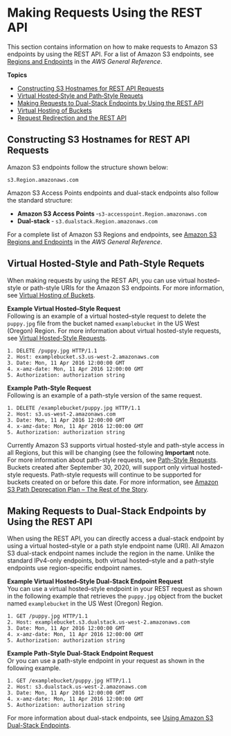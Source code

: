 # Making Requests Using the REST API<a name="RESTAPI"></a>

This section contains information on how to make requests to Amazon S3 endpoints by using the REST API\. For a list of Amazon S3 endpoints, see [Regions and Endpoints](https://docs.aws.amazon.com/general/latest/gr/s3.html) in the *AWS General Reference*\.

**Topics**
+ [Constructing S3 Hostnames for REST API Requests](#constructing-hostname-rest-api-requests)
+ [Virtual Hosted‐Style and Path‐Style Requets](#virtual-hosted-path-style-requests)
+ [Making Requests to Dual\-Stack Endpoints by Using the REST API](#rest-api-dual-stack)
+ [Virtual Hosting of Buckets](VirtualHosting.md)
+ [Request Redirection and the REST API](RESTRedirect.md)

## Constructing S3 Hostnames for REST API Requests<a name="constructing-hostname-rest-api-requests"></a>

Amazon S3 endpoints follow the structure shown below:

```
s3.Region.amazonaws.com
```

Amazon S3 Access Points endpoints and dual\-stack endpoints also follow the standard structure:
+ **Amazon S3 Access Points** ‐`s3-accesspoint.Region.amazonaws.com`
+ **Dual\-stack** ‐ `s3.dualstack.Region.amazonaws.com` 

For a complete list of Amazon S3 Regions and endpoints, see [Amazon S3 Regions and Endpoints](https://docs.aws.amazon.com/general/latest/gr/s3.html) in the *AWS General Reference*\.

## Virtual Hosted‐Style and Path‐Style Requets<a name="virtual-hosted-path-style-requests"></a>

When making requests by using the REST API, you can use virtual hosted–style or path\-style URIs for the Amazon S3 endpoints\. For more information, see [Virtual Hosting of Buckets](VirtualHosting.md)\.

**Example Virtual Hosted–Style Request**  
Following is an example of a virtual hosted–style request to delete the `puppy.jpg` file from the bucket named `examplebucket` in the US West \(Oregon\) Region\. For more information about virtual hosted\-style requests, see [Virtual Hosted\-Style Requests](VirtualHosting.md#virtual-hosted-style-access)\.  

```
1. DELETE /puppy.jpg HTTP/1.1
2. Host: examplebucket.s3.us-west-2.amazonaws.com
3. Date: Mon, 11 Apr 2016 12:00:00 GMT
4. x-amz-date: Mon, 11 Apr 2016 12:00:00 GMT
5. Authorization: authorization string
```

**Example Path\-Style Request**  
Following is an example of a path\-style version of the same request\.  

```
1. DELETE /examplebucket/puppy.jpg HTTP/1.1
2. Host: s3.us-west-2.amazonaws.com
3. Date: Mon, 11 Apr 2016 12:00:00 GMT
4. x-amz-date: Mon, 11 Apr 2016 12:00:00 GMT
5. Authorization: authorization string
```
Currently Amazon S3 supports virtual hosted\-style and path\-style access in all Regions, but this will be changing \(see the following **Important** note\.  
For more information about path\-style requests, see [Path\-Style Requests](VirtualHosting.md#path-style-access)\.  
Buckets created after September 30, 2020, will support only virtual hosted\-style requests\. Path\-style requests will continue to be supported for buckets created on or before this date\. For more information, see [ Amazon S3 Path Deprecation Plan – The Rest of the Story](https://aws.amazon.com/blogs/aws/amazon-s3-path-deprecation-plan-the-rest-of-the-story/)\.

## Making Requests to Dual\-Stack Endpoints by Using the REST API<a name="rest-api-dual-stack"></a>

When using the REST API, you can directly access a dual\-stack endpoint by using a virtual hosted–style or a path style endpoint name \(URI\)\. All Amazon S3 dual\-stack endpoint names include the region in the name\. Unlike the standard IPv4\-only endpoints, both virtual hosted–style and a path\-style endpoints use region\-specific endpoint names\. 

**Example Virtual Hosted–Style Dual\-Stack Endpoint Request**  
You can use a virtual hosted–style endpoint in your REST request as shown in the following example that retrieves the `puppy.jpg` object from the bucket named `examplebucket` in the US West \(Oregon\) Region\.  

```
1. GET /puppy.jpg HTTP/1.1
2. Host: examplebucket.s3.dualstack.us-west-2.amazonaws.com
3. Date: Mon, 11 Apr 2016 12:00:00 GMT
4. x-amz-date: Mon, 11 Apr 2016 12:00:00 GMT
5. Authorization: authorization string
```

**Example Path\-Style Dual\-Stack Endpoint Request**  
Or you can use a path\-style endpoint in your request as shown in the following example\.  

```
1. GET /examplebucket/puppy.jpg HTTP/1.1
2. Host: s3.dualstack.us-west-2.amazonaws.com
3. Date: Mon, 11 Apr 2016 12:00:00 GMT
4. x-amz-date: Mon, 11 Apr 2016 12:00:00 GMT
5. Authorization: authorization string
```

For more information about dual\-stack endpoints, see [Using Amazon S3 Dual\-Stack Endpoints](dual-stack-endpoints.md)\.